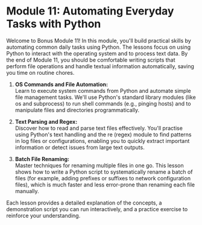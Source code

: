 # Module 11: Automating Everyday Tasks with Python

Welcome to Bonus Module 11! In this module, you'll build practical skills by automating common daily tasks using Python. The lessons focus on using Python to interact with the operating system and to process text data. By the end of Module 11, you should be comfortable writing scripts that perform file operations and handle textual information automatically, saving you time on routine chores.

1. **OS Commands and File Automation:**  
   Learn to execute system commands from Python and automate simple file management tasks. We'll use Python's standard library modules (like os and subprocess) to run shell commands (e.g., pinging hosts) and to manipulate files and directories programmatically.

2. **Text Parsing and Regex:**  
   Discover how to read and parse text files effectively. You'll practise using Python's text handling and the re (regex) module to find patterns in log files or configurations, enabling you to quickly extract important information or detect issues from large text outputs.

3. **Batch File Renaming:**  
   Master techniques for renaming multiple files in one go. This lesson shows how to write a Python script to systematically rename a batch of files (for example, adding prefixes or suffixes to network configuration files), which is much faster and less error-prone than renaming each file manually.

Each lesson provides a detailed explanation of the concepts, a demonstration script you can run interactively, and a practice exercise to reinforce your understanding.

